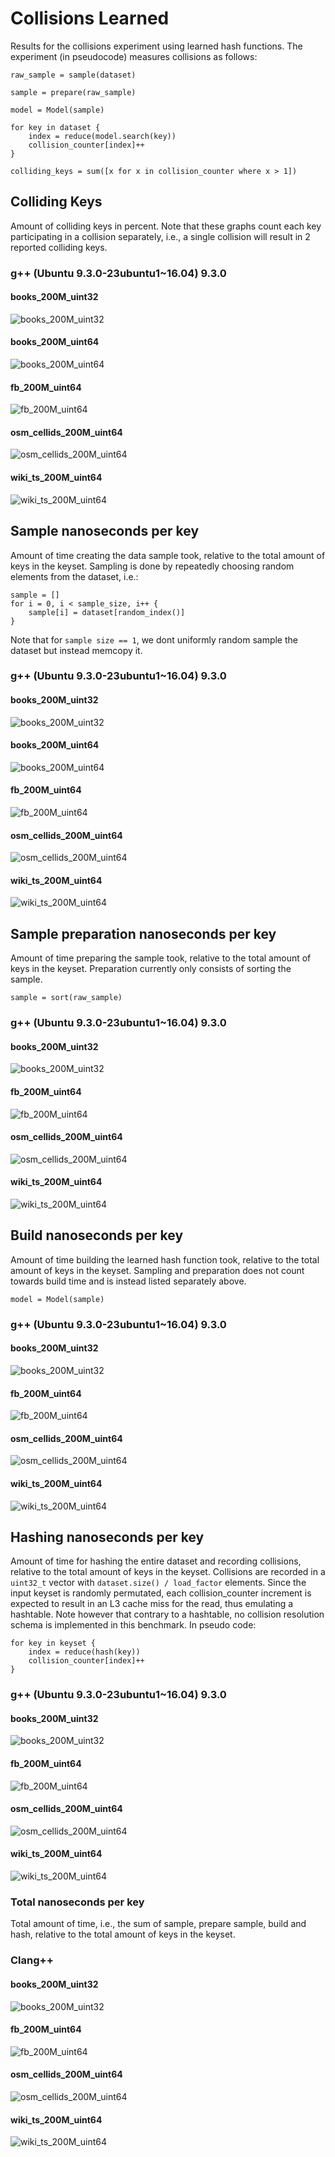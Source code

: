 # Collisions Learned

Results for the collisions experiment using learned hash functions. The experiment (in pseudocode) measures collisions
as follows:

```
raw_sample = sample(dataset)

sample = prepare(raw_sample)

model = Model(sample)

for key in dataset {
    index = reduce(model.search(key))
    collision_counter[index]++
}

colliding_keys = sum([x for x in collision_counter where x > 1])
```

## Colliding Keys

Amount of colliding keys in percent. Note that these graphs count each key participating in a collision separately,
i.e., a single collision will result in 2 reported colliding keys.

### g++ (Ubuntu 9.3.0-23ubuntu1~16.04) 9.3.0

#### books_200M_uint32

![books_200M_uint32](https://github.com/andreaskipf/hashing/blob/main/results/collisions_learned/graphs/colliding_keys_percent_books_200M_uint32_g++.png)

#### books_200M_uint64

![books_200M_uint64](https://github.com/andreaskipf/hashing/blob/main/results/collisions_learned/graphs/colliding_keys_percent_books_200M_uint64_g++.png)

#### fb_200M_uint64

![fb_200M_uint64](https://github.com/andreaskipf/hashing/blob/main/results/collisions_learned/graphs/colliding_keys_percent_fb_200M_uint64_g++.png)

#### osm_cellids_200M_uint64

![osm_cellids_200M_uint64](https://github.com/andreaskipf/hashing/blob/main/results/collisions_learned/graphs/colliding_keys_percent_osm_cellids_200M_uint64_g++.png)

#### wiki_ts_200M_uint64

![wiki_ts_200M_uint64](https://github.com/andreaskipf/hashing/blob/main/results/collisions_learned/graphs/colliding_keys_percent_wiki_ts_200M_uint64_g++.png)

## Sample nanoseconds per key

Amount of time creating the data sample took, relative to the total amount of keys in the keyset. Sampling is done by
repeatedly choosing random elements from the dataset, i.e.:

```
sample = []
for i = 0, i < sample_size, i++ {
    sample[i] = dataset[random_index()]
}
```

Note that for `sample size == 1`, we dont uniformly random sample the dataset but instead memcopy it.

### g++ (Ubuntu 9.3.0-23ubuntu1~16.04) 9.3.0

#### books_200M_uint32

![books_200M_uint32](https://github.com/andreaskipf/hashing/blob/main/results/collisions_learned/graphs/sample_nanoseconds_per_key_books_200M_uint32_g++.png)

#### books_200M_uint64

![books_200M_uint64](https://github.com/andreaskipf/hashing/blob/main/results/collisions_learned/graphs/sample_nanoseconds_per_key_books_200M_uint64_g++.png)

#### fb_200M_uint64

![fb_200M_uint64](https://github.com/andreaskipf/hashing/blob/main/results/collisions_learned/graphs/sample_nanoseconds_per_key_fb_200M_uint64_g++.png)

#### osm_cellids_200M_uint64

![osm_cellids_200M_uint64](https://github.com/andreaskipf/hashing/blob/main/results/collisions_learned/graphs/sample_nanoseconds_per_key_osm_cellids_200M_uint64_g++.png)

#### wiki_ts_200M_uint64

![wiki_ts_200M_uint64](https://github.com/andreaskipf/hashing/blob/main/results/collisions_learned/graphs/sample_nanoseconds_per_key_wiki_ts_200M_uint64_g++.png)

## Sample preparation nanoseconds per key

Amount of time preparing the sample took, relative to the total amount of keys in the keyset. Preparation currently only
consists of sorting the sample.

```
sample = sort(raw_sample)
```

### g++ (Ubuntu 9.3.0-23ubuntu1~16.04) 9.3.0

#### books_200M_uint32

![books_200M_uint32](https://github.com/andreaskipf/hashing/blob/main/results/collisions_learned/graphs/prepare_nanoseconds_per_key_books_200M_uint32_g++.png)

#### fb_200M_uint64

![fb_200M_uint64](https://github.com/andreaskipf/hashing/blob/main/results/collisions_learned/graphs/prepare_nanoseconds_per_key_fb_200M_uint64_g++.png)

#### osm_cellids_200M_uint64

![osm_cellids_200M_uint64](https://github.com/andreaskipf/hashing/blob/main/results/collisions_learned/graphs/prepare_nanoseconds_per_key_osm_cellids_200M_uint64_g++.png)

#### wiki_ts_200M_uint64

![wiki_ts_200M_uint64](https://github.com/andreaskipf/hashing/blob/main/results/collisions_learned/graphs/prepare_nanoseconds_per_key_wiki_ts_200M_uint64_g++.png)

## Build nanoseconds per key

Amount of time building the learned hash function took, relative to the total amount of keys in the keyset. Sampling and
preparation does not count towards build time and is instead listed separately above.

```
model = Model(sample)
```

### g++ (Ubuntu 9.3.0-23ubuntu1~16.04) 9.3.0

#### books_200M_uint32

![books_200M_uint32](https://github.com/andreaskipf/hashing/blob/main/results/collisions_learned/graphs/build_nanoseconds_per_key_books_200M_uint32_g++.png)

#### fb_200M_uint64

![fb_200M_uint64](https://github.com/andreaskipf/hashing/blob/main/results/collisions_learned/graphs/build_nanoseconds_per_key_fb_200M_uint64_g++.png)

#### osm_cellids_200M_uint64

![osm_cellids_200M_uint64](https://github.com/andreaskipf/hashing/blob/main/results/collisions_learned/graphs/build_nanoseconds_per_key_osm_cellids_200M_uint64_g++.png)

#### wiki_ts_200M_uint64

![wiki_ts_200M_uint64](https://github.com/andreaskipf/hashing/blob/main/results/collisions_learned/graphs/build_nanoseconds_per_key_wiki_ts_200M_uint64_g++.png)

## Hashing nanoseconds per key

Amount of time for hashing the entire dataset and recording collisions, relative to the total amount of keys in the
keyset. Collisions are recorded in a `uint32_t` vector with `dataset.size() / load_factor` elements. Since the input
keyset is randomly permutated, each collision_counter increment is expected to result in an L3 cache miss for the read,
thus emulating a hashtable. Note however that contrary to a hashtable, no collision resolution schema is implemented in
this benchmark. In pseudo code:

```
for key in keyset {
    index = reduce(hash(key))
    collision_counter[index]++
}
```

### g++ (Ubuntu 9.3.0-23ubuntu1~16.04) 9.3.0

#### books_200M_uint32

![books_200M_uint32](https://github.com/andreaskipf/hashing/blob/main/results/collisions_learned/graphs/hashing_nanoseconds_per_key_books_200M_uint32_g++.png)

#### fb_200M_uint64

![fb_200M_uint64](https://github.com/andreaskipf/hashing/blob/main/results/collisions_learned/graphs/hashing_nanoseconds_per_key_fb_200M_uint64_g++.png)

#### osm_cellids_200M_uint64

![osm_cellids_200M_uint64](https://github.com/andreaskipf/hashing/blob/main/results/collisions_learned/graphs/hashing_nanoseconds_per_key_osm_cellids_200M_uint64_g++.png)

#### wiki_ts_200M_uint64

![wiki_ts_200M_uint64](https://github.com/andreaskipf/hashing/blob/main/results/collisions_learned/graphs/hashing_nanoseconds_per_key_wiki_ts_200M_uint64_g++.png)

### Total nanoseconds per key

Total amount of time, i.e., the sum of sample, prepare sample, build and hash, relative to the total amount of keys in
the keyset.

### Clang++

#### books_200M_uint32

![books_200M_uint32](https://github.com/andreaskipf/hashing/blob/main/results/collisions_learned/graphs/total_nanoseconds_per_key_books_200M_uint32_g++.png)

#### fb_200M_uint64

![fb_200M_uint64](https://github.com/andreaskipf/hashing/blob/main/results/collisions_learned/graphs/total_nanoseconds_per_key_fb_200M_uint64_g++.png)

#### osm_cellids_200M_uint64

![osm_cellids_200M_uint64](https://github.com/andreaskipf/hashing/blob/main/results/collisions_learned/graphs/total_nanoseconds_per_key_osm_cellids_200M_uint64_g++.png)

#### wiki_ts_200M_uint64

![wiki_ts_200M_uint64](https://github.com/andreaskipf/hashing/blob/main/results/collisions_learned/graphs/total_nanoseconds_per_key_wiki_ts_200M_uint64_g++.png)